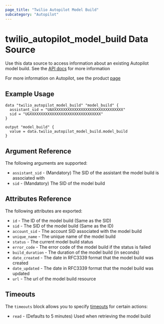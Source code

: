 ```yaml
---
page_title: "Twilio Autopilot Model Build"
subcategory: "Autopilot"
---
```


# twilio_autopilot_model_build Data Source

Use this data source to access information about an existing Autopilot model build. See the [API docs](https://www.twilio.com/docs/autopilot/api/model-build) for more information

For more information on Autopilot, see the product [page](https://www.twilio.com/autopilot)

## Example Usage

```hcl
data "twilio_autopilot_model_build" "model_build" {
  assistant_sid = "UAXXXXXXXXXXXXXXXXXXXXXXXXXXXXXXXX"
  sid = "UGXXXXXXXXXXXXXXXXXXXXXXXXXXXXXXXX"
}

output "model_build" {
  value = data.twilio_autopilot_model_build.model_build
}
```

## Argument Reference

The following arguments are supported:

- `assistant_sid` - (Mandatory) The SID of the assistant the model build is associated with
- `sid` - (Mandatory) The SID of the model build

## Attributes Reference

The following attributes are exported:

- `id` - The ID of the model build (Same as the SID)
- `sid` - The SID of the model build (Same as the ID)
- `account_sid` - The account SID associated with the model build
- `unique_name` - The unique name of the model build
- `status` - The current model build status
- `error_code` - The error code of the model build if the status is failed
- `build_duration` - The duration of the model build (in seconds)
- `date_created` - The date in RFC3339 format that the model build was created
- `date_updated` - The date in RFC3339 format that the model build was updated
- `url` - The url of the model build resource

## Timeouts

The `timeouts` block allows you to specify [timeouts](https://www.terraform.io/docs/configuration/resources.html#timeouts) for certain actions:

- `read` - (Defaults to 5 minutes) Used when retrieving the model build
